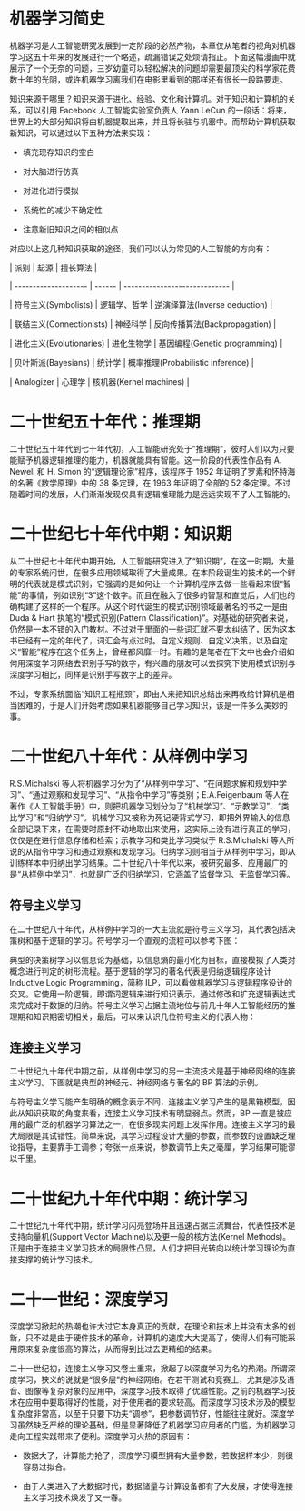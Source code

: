 # 机器学习简史

机器学习是人工智能研究发展到一定阶段的必然产物，本章仅从笔者的视角对机器学习这五十年来的发展进行一个略述，疏漏错误之处烦请指正。下面这幅漫画中就展示了一个无奈的问题，三岁幼童可以轻松解决的问题却需要最顶尖的科学家花费数十年的光阴，或许机器学习离我们在电影里看到的那样还有很长一段路要走。

知识来源于哪里？知识来源于进化、经验、文化和计算机。对于知识和计算机的关系，可以引用 Facebook 人工智能实验室负责人 Yann LeCun 的一段话：将来，世界上的大部分知识将由机器提取出来，并且将长驻与机器中。而帮助计算机获取新知识，可以通过以下五种方法来实现：

- 填充现存知识的空白

- 对大脑进行仿真

- 对进化进行模拟

- 系统性的减少不确定性

- 注意新旧知识之间的相似点

对应以上这几种知识获取的途径，我们可以认为常见的人工智能的方向有：

| 派别 | 起源 | 擅长算法 |

| -------------------- | ------ | ----------------------------- |

| 符号主义(Symbolists) | 逻辑学、哲学 | 逆演绎算法(Inverse deduction) |

| 联结主义(Connectionists) | 神经科学 | 反向传播算法(Backpropagation) |

| 进化主义(Evolutionaries) | 进化生物学 | 基因编程(Genetic programming) |

| 贝叶斯派(Bayesians) | 统计学 | 概率推理(Probabilistic inference) |

| Analogizer | 心理学 | 核机器(Kernel machines) |

# 二十世纪五十年代：推理期

二十世纪五十年代到七十年代初，人工智能研究处于”推理期“，彼时人们以为只要能赋予机器逻辑推理的能力，机器就能具有智能。这一阶段的代表性作品有 A. Newell 和 H. Simon 的“逻辑理论家”程序，该程序于 1952 年证明了罗素和怀特海的名著《数学原理》中的 38 条定理，在 1963 年证明了全部的 52 条定理。不过随着时间的发展，人们渐渐发现仅具有逻辑推理能力是远远实现不了人工智能的。

# 二十世纪七十年代中期：知识期

从二十世纪七十年代中期开始，人工智能研究进入了“知识期”，在这一时期，大量的专家系统问世，在很多应用领域取得了大量成果。在本阶段诞生的技术的一个鲜明的代表就是模式识别，它强调的是如何让一个计算机程序去做一些看起来很“智能”的事情，例如识别“3”这个数字。而且在融入了很多的智慧和直觉后，人们也的确构建了这样的一个程序。从这个时代诞生的模式识别领域最著名的书之一是由 Duda & Hart 执笔的“模式识别(Pattern Classification)”。对基础的研究者来说，仍然是一本不错的入门教材。不过对于里面的一些词汇就不要太纠结了，因为这本书已经有一定的年代了，词汇会有点过时。自定义规则、自定义决策，以及自定义“智能”程序在这个任务上，曾经都风靡一时。有趣的是笔者在下文中也会介绍如何用深度学习网络去识别手写的数字，有兴趣的朋友可以去探究下使用模式识别与深度学习相比，同样是识别手写数字上的差异。

不过，专家系统面临“知识工程瓶颈”，即由人来把知识总结出来再教给计算机是相当困难的，于是人们开始考虑如果机器能够自己学习知识，该是一件多么美妙的事。

# 二十世纪八十年代：从样例中学习

R.S.Michalski 等人将机器学习分为了“从样例中学习”、“在问题求解和规划中学习”、“通过观察和发现学习”、“从指令中学习”等类别；E.A.Feigenbaum 等人在著作《人工智能手册》中，则把机器学习划分为了“机械学习”、“示教学习”、“类比学习”和“归纳学习”。机械学习又被称为死记硬背式学习，即把外界输入的信息全部记录下来，在需要时原封不动地取出来使用，这实际上没有进行真正的学习，仅仅是在进行信息存储和检索；示教学习和类比学习类似于 R.S.Michalski 等人所说的从指令中学习和通过观察和发现学习。归纳学习则相当于从样例中学习，即从训练样本中归纳出学习结果。二十世纪八十年代以来，被研究最多、应用最广的是“从样例中学习”，也就是广泛的归纳学习，它涵盖了监督学习、无监督学习等。

## 符号主义学习

在二十世纪八十年代，从样例中学习的一大主流就是符号主义学习，其代表包括决策树和基于逻辑的学习。符号学习一个直观的流程可以参考下图：

典型的决策树学习以信息论为基础，以信息熵的最小化为目标，直接模拟了人类对概念进行判定的树形流程。基于逻辑的学习的著名代表是归纳逻辑程序设计 Inductive Logic Programming，简称 ILP，可以看做机器学习与逻辑程序设计的交叉。它使用一阶逻辑，即谓词逻辑来进行知识表示，通过修改和扩充逻辑表达式来完成对于数据的归纳。符号主义学习占据主流地位与前几十年人工智能经历的推理期和知识期密切相关，最后，可以来认识几位符号主义的代表人物：

## 连接主义学习

二十世纪九十年代中期之前，从样例中学习的另一主流技术是基于神经网络的连接主义学习。下图就是典型的神经元、神经网络与著名的 BP 算法的示例。

与符号主义学习能产生明确的概念表示不同，连接主义学习产生的是黑箱模型，因此从知识获取的角度来看，连接主义学习技术有明显弱点。然而，BP 一直是被应用的最广泛的机器学习算法之一，在很多现实问题上发挥作用。连接主义学习的最大局限是其试错性。简单来说，其学习过程设计大量的参数，而参数的设置缺乏理论指导，主要靠手工调参；夸张一点来说，参数调节上失之毫厘，学习结果可能谬以千里。

# 二十世纪九十年代中期：统计学习

二十世纪九十年代中期，统计学习闪亮登场并且迅速占据主流舞台，代表性技术是支持向量机(Support Vector Machine)以及更一般的核方法(Kernel Methods)。正是由于连接主义学习技术的局限性凸显，人们才把目光转向以统计学习理论为直接支撑的统计学习技术。

# 二十一世纪：深度学习

深度学习掀起的热潮也许大过它本身真正的贡献，在理论和技术上并没有太多的创新，只不过是由于硬件技术的革命，计算机的速度大大提高了，使得人们有可能采用原来复杂度很高的算法，从而得到比过去更精细的结果。

二十一世纪初，连接主义学习又卷土重来，掀起了以深度学习为名的热潮。所谓深度学习，狭义的说就是“很多层”的神经网络。在若干测试和竞赛上，尤其是涉及语音、图像等复杂对象的应用中，深度学习技术取得了优越性能。之前的机器学习技术在应用中要取得好的性能，对于使用者的要求较高。而深度学习技术涉及的模型复杂度非常高，以至于只要下功夫“调参”，把参数调节好，性能往往就好。深度学习虽然缺乏严格的理论基础，但是显著降低了机器学习应用者的门槛，为机器学习走向工程实践带来了便利。深度学习火热的原因有：

- 数据大了，计算能力抢了，深度学习模型拥有大量参数，若数据样本少，则很容易过拟合。

- 由于人类进入了大数据时代，数据储量与计算设备都有了大发展，才使得连接主义学习技术焕发了又一春。
